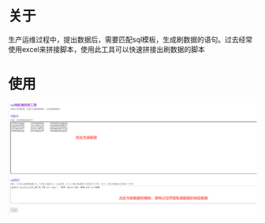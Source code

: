 # 关于
生产运维过程中，提出数据后，需要匹配sql模板，生成刷数据的语句。过去经常使用excel来拼接脚本，使用此工具可以快速拼接出刷数据的脚本

# 使用
![image](https://github.com/whongzhuang/concat-sql/blob/master/%E5%BE%AE%E4%BF%A1%E5%9B%BE%E7%89%87_20230901233759.png)
